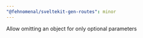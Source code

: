 ```yaml
---
"@fehnomenal/sveltekit-gen-routes": minor
---
```


Allow omitting an object for only optional parameters
